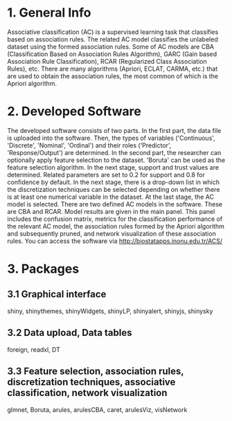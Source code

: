 # 1. General Info
Associative classification (AC) is a supervised learning task that classifies based on association rules. The related AC model classifies the unlabeled dataset using the formed association rules. Some of AC models are CBA (Classification Based on Association Rules Algorithm), GARC (Gain based Association Rule Classification), RCAR (Regularized Class Association Rules), etc. There are many algorithms (Apriori, ECLAT, CARMA, etc.) that are used to obtain the association rules, the most common of which is the Apriori algorithm.

# 2. Developed Software
The developed software consists of two parts. In the first part, the data file is uploaded into the software. Then, the types of variables ('Continuous', 'Discrete', 'Nominal', 'Ordinal') and their roles ('Predictor', 'Response/Output') are determined.
In the second part, the researcher can optionally apply feature selection to the dataset. 'Boruta' can be used as the feature selection algorithm. In the next stage, support and trust values are determined. Related parameters are set to 0.2 for support and 0.8 for confidence by default. In the next stage, there is a drop-down list in which the discretization techniques can be selected depending on whether there is at least one numerical variable in the dataset. At the last stage, the AC model is selected. There are two defined AC models in the software. These are CBA and RCAR. Model results are given in the main panel. This panel includes the confusion matrix, metrics for the classification performance of the relevant AC model, the association rules formed by the Apriori algorithm and subsequently pruned, and network visualization of these association rules.
You can access the software via http://biostatapps.inonu.edu.tr/ACS/

# 3. Packages

## 3.1 Graphical interface
shiny, shinythemes, shinyWidgets, shinyLP, shinyalert, shinyjs, shinysky

## 3.2 Data upload, Data tables
foreign, readxl, DT

## 3.3 Feature selection, association rules, discretization techniques, associative classification, network visualization
glmnet, Boruta, arules, arulesCBA, caret, arulesViz, visNetwork
